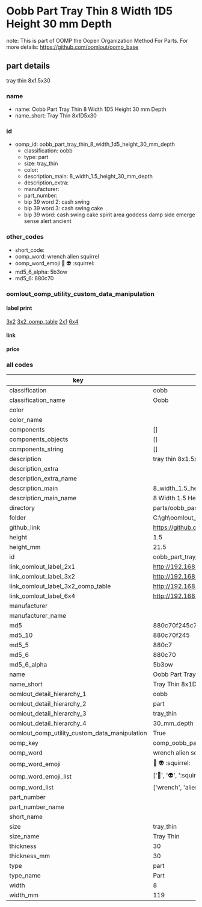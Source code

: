 # Oobb Part Tray Thin 8 Width 1D5 Height 30 mm Depth  

note: This is part of OOMP the Oopen Organization Method For Parts. For more details: https://github.com/oomlout/oomp_base

##  part details
  



tray thin 8x1.5x30



### name
* name: Oobb Part Tray Thin 8 Width 1D5 Height 30 mm Depth
* name_short: Tray Thin 8x1D5x30 
### id
* oomp_id: oobb_part_tray_thin_8_width_1d5_height_30_mm_depth
  * classification: oobb
  * type: part
  * size: tray_thin
  * color: 
  * description_main: 8_width_1.5_height_30_mm_depth
  * description_extra: 
  * manufacturer: 
  * part_number: 
  * bip 39 word 2: cash swing
  * bip 39 word 3: cash swing cake
  * bip 39 word: cash swing cake spirit area goddess damp side emerge sense alert ancient

### other_codes
* short_code: 
* oomp_word: wrench alien squirrel
* oomp_word_emoji :wrench: :alien: :squirrel:
* md5_6_alpha: 5b3ow
* md5_6: 880c70






### oomlout_oomp_utility_custom_data_manipulation
#### label print
[3x2](http://192.168.1.245:1112/?label=oomp%205b3ow)
[3x2_oomp_table](http://192.168.1.108:1112/?label=oomp%205b3ow)
[2x1](http://192.168.1.242:1112/?label=oomp%205b3ow)
[6x4](http://192.168.1.55:1112/?label=oomp%205b3ow)    

#### link

                              

#### price







### all codes 
| key | value |  
| --- | --- |  
| classification | oobb |  
| classification_name | Oobb |  
| color |  |  
| color_name |  |  
| components | [] |  
| components_objects | [] |  
| components_string | [] |  
| description | tray thin 8x1.5x30 |  
| description_extra |  |  
| description_extra_name |  |  
| description_main | 8_width_1.5_height_30_mm_depth |  
| description_main_name | 8 Width 1.5 Height 30 mm Depth |  
| directory | parts/oobb_part_tray_thin_8_width_1d5_height_30_mm_depth |  
| folder | C:\gh\oomlout_oobb_version_4_generated_parts\parts\oobb_part_tray_thin_8_width_1d5_height_30_mm_depth |  
| github_link | https://github.com/oomlout/oomlout_oomp_part_src/tree/main/parts/oobb_part_tray_thin_8_width_1d5_height_30_mm_depth |  
| height | 1.5 |  
| height_mm | 21.5 |  
| id | oobb_part_tray_thin_8_width_1d5_height_30_mm_depth |  
| link_oomlout_label_2x1 | http://192.168.1.242:1112/?label=oomp%205b3ow |  
| link_oomlout_label_3x2 | http://192.168.1.245:1112/?label=oomp%205b3ow |  
| link_oomlout_label_3x2_oomp_table | http://192.168.1.108:1112/?label=oomp%205b3ow |  
| link_oomlout_label_6x4 | http://192.168.1.55:1112/?label=oomp%205b3ow |  
| manufacturer |  |  
| manufacturer_name |  |  
| md5 | 880c70f245c7e6e59085ad2040b7011a |  
| md5_10 | 880c70f245 |  
| md5_5 | 880c7 |  
| md5_6 | 880c70 |  
| md5_6_alpha | 5b3ow |  
| name | Oobb Part Tray Thin 8 Width 1D5 Height 30 mm Depth |  
| name_short | Tray Thin 8x1D5x30  |  
| oomlout_detail_hierarchy_1 | oobb |  
| oomlout_detail_hierarchy_2 | part |  
| oomlout_detail_hierarchy_3 | tray_thin |  
| oomlout_detail_hierarchy_4 | 30_mm_depth |  
| oomlout_oomp_utility_custom_data_manipulation | True |  
| oomp_key | oomp_oobb_part_tray_thin_8_width_1d5_height_30_mm_depth |  
| oomp_word | wrench alien squirrel |  
| oomp_word_emoji | :wrench: :alien: :squirrel: |  
| oomp_word_emoji_list | [':wrench:', ':alien:', ':squirrel:'] |  
| oomp_word_list | ['wrench', 'alien', 'squirrel'] |  
| part_number |  |  
| part_number_name |  |  
| short_name |  |  
| size | tray_thin |  
| size_name | Tray Thin |  
| thickness | 30 |  
| thickness_mm | 30 |  
| type | part |  
| type_name | Part |  
| width | 8 |  
| width_mm | 119 |  
